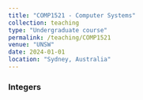 ```yaml
---
title: "COMP1521 - Computer Systems"
collection: teaching
type: "Undergraduate course"
permalink: /teaching/COMP1521
venue: "UNSW"
date: 2024-01-01
location: "Sydney, Australia"
---
```


### Integers

